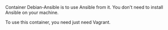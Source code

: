 Container Debian-Ansible is to use Ansible from it. You don't need to install Ansible on your machine.

To use this container, you need just need Vagrant.